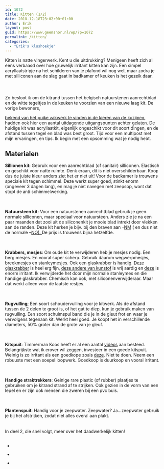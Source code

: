 ```yaml
---
id: 1072
title: Kitten (1/2)
date: 2018-12-18T23:02:00+01:00
author: Erik
layout: post
guid: https://www.geensnor.nl/wp/?p=1072
permalink: /kitten/
categories:
  - "Erik's klushoekje"
---
```

 Kitten is natte vingerwerk. Kent u die uitdrukking? Menigeen heeft zich al eens verbaasd over hoe gruwelijk irritant kitten kan zijn. Een simpel acryllaatstripje na het schilderen van je plafond wil nog wel, maar zodra je met silliconen aan de slag gaat in badkamer of keuken is het gezeik daar. 

<div style="height:20px" aria-hidden="true" class="wp-block-spacer">
</div>

<div style="height:20px" aria-hidden="true" class="wp-block-spacer">
</div> Zo besloot ik om de kitrand tussen het belgisch natuurstenen aanrechtblad en de witte tegeltjes in de keuken te voorzien van een nieuwe laag kit. De vorige bewoners, 

[bekend van het puike vakwerk te vinden in de kieren van de kozijnen](https://www.geensnor.nl/wp/tocht-bij-de-voordeur/), hadden ook hier een aantal uitdagende uitgangspunten achter gelaten. De huidige kit was acryllaatkit, eigenlijk ongeschikt voor dit soort dingen, en de afstand tussen tegel en blad was best groot. Tijd voor een multipost met mijn ervaringen, en tips. Ik begin met een opsomming wat je nodig hebt.  


## Materialen  


**Sillionen kit**: Gebruik voor een aanrechtblad (of sanitair) silliconen. Elastisch en geschikt voor natte ruimte. Denk eraan, dit is niet overschilderbaar. Koop dus de juiste kleur anders ziet het er niet uit! Voor de badkamer is trouwens speciale kit tegen schimmel. Deze werkt super goed, stinkt enorm (ongeveer 3 dagen lang), en mag je niet navegen met zeepsop, want dat stopt de anti schimmelwerking. 

<div style="height:20px" aria-hidden="true" class="wp-block-spacer">
</div>

**Natuursteen kit**: Voor een natuurstenen aanrechtblad gebruik je geen normale silliconen, maar speciaal voor natuursteen. Anders zie je na een paar maanden dat zooi uit de siliconenkit je mooie blad intrekt door vlekken aan de randen. Deze kit herken je bijv. bij den braven aan &#8211;[NM](https://www.denbraven.com/nl-be/producten/technologieen/siliconen/zwaluw-silicone-nm/) ( en dus niet de normale &#8211;[NO). ](https://www.denbraven.com/nl-be/producten/technologieen/siliconen/zwaluw-silicone-no/)De prijs is trouwens bijna hetzelfde. 

<div style="height:20px" aria-hidden="true" class="wp-block-spacer">
</div>

**Krabbers, mesjes**: Om oude kit te verwijderen heb je mesjes nodig. Een berg mesjes. En vooral super scherp. Gebruik daarom wegwerpmesjes, breekmesjes en stanleymesjes. Ook een glaskrabber is handig. [Deze glaskrabber](https://www.bouwmaat.nl/stanley-glasschraper-28-500-metaal/product/0000490960?vat=in&channel_code=544&s2m_product_id=0000490960&utm_source=adwords-shopping&gclid=CjwKCAiA0uLgBRABEiwAecFnk-AeqPWAywVUMc9NfK7PKFUe0clKoODHsxPTifxHGbscJcD0zU9Q8hoCZ9EQAvD_BwE) is heel erg fijn, [deze andere van kunstof](https://www.bol.com/nl/p/stanley-glasschraper-kunststof/9200000010473973/?Referrer=ADVNLGOO002042-G-54859095301-S-306526272229-9200000010473973&ds_rl=1263476&gclid=CjwKCAiA0uLgBRABEiwAecFnk3RW2U73QMkVOcPyg4D_g6863hRhpnqSqVxcJZLO665vx79Eh8YNNBoC1BsQAvD_BwE&gclsrc=aw.ds) is vrij aardig en [deze](https://www.bol.com/nl/p/verfkrabber-reservemes-plastic-glasschraper-glas-schraper-raam-verf-krabber/9200000057588108/) is enorm irritant. Ik verwijderde het door mijn normale stanleymes en die handige glaskrabber. Chemisch kan ook, met siliconenverwijderaar. Maar dat werkt alleen voor de laatste restjes. 

<div style="height:20px" aria-hidden="true" class="wp-block-spacer">
</div>

**Rugvulling**; Een soort schoudervulling voor je kitwerk. Als de afstand tussen de 2 delen te groot is, of het gat te diep, kun je gebruik maken van rugvulling. Een soort schuimspul band die je in de gleut frot en waar je vervolgens tegenaan kit. Werkt heel goed. Je koopt het in verschillende diameters, 50% groter dan de grote van je gleuf. 

<div style="height:20px" aria-hidden="true" class="wp-block-spacer">
</div>

**Kitspuit**: Timmerman Koos heeft er al een aantal [videos](https://www.youtube.com/watch?v=tMQ_PBOtDj0) aan besteed. Belangrijkste wat ik erover wil zeggen, investeer in een goede kitspuit. Weinig is zo irritant als een goedkope zoals [deze](https://www.combifit.nl/cox-kitspuit-hks12?channable=e10216.MjI3ODU5&gclid=CjwKCAiA0uLgBRABEiwAecFnk7_r_di709892fV7B9IIYBWOu12tmvPIcvZOZ4kKuErkLr7_1hA7ExoCx14QAvD_BwE&gclsrc=aw.ds). Niet te doen. Neem een robuuste met een soepel loopwerk. Goedkoop is duurkoop en vooral irritant. 

<div style="height:20px" aria-hidden="true" class="wp-block-spacer">
</div>

**Handige straktrekkers**: Geinige rare plastic (of rubber) plaatjes te gebruiken om je kitrand strand af te strijken. Ook gezien in de vorm van een lepel en er zijn ook mensen die zweren bij een pvc buis. 

<div style="height:20px" aria-hidden="true" class="wp-block-spacer">
</div>

**Plantenspuit**: Handig voor je zeepwater. Zeepwater? Ja&#8230;zeepwater gebruik je bij het afstrijken, zodat niet alles overal aan plakt. 

<div style="height:20px" aria-hidden="true" class="wp-block-spacer">
</div> In deel 2, die snel volgt, meer over het daadwerkelijk kitten!

  


##  


<ul class="wp-block-gallery columns-3 is-cropped">
  <li class="blocks-gallery-item">
    <figure><img src="https://www.geensnor.nl/wp/wp-content/uploads/2018/12/IMG_5154.jpg" alt="" data-id="1076" data-link="https://www.geensnor.nl/wp/kitten/img_5154/" class="wp-image-1076" /></figure>
  </li>
  <li class="blocks-gallery-item">
    <figure><img src="https://www.geensnor.nl/wp/wp-content/uploads/2018/12/IMG_5155.jpg" alt="" data-id="1077" data-link="https://www.geensnor.nl/wp/kitten/img_5155/" class="wp-image-1077" /></figure>
  </li>
  <li class="blocks-gallery-item">
    <figure><img src="https://www.geensnor.nl/wp/wp-content/uploads/2018/12/IMG_5156.jpg" alt="" data-id="1078" data-link="https://www.geensnor.nl/wp/kitten/img_5156/" class="wp-image-1078" /></figure>
  </li>
</ul>